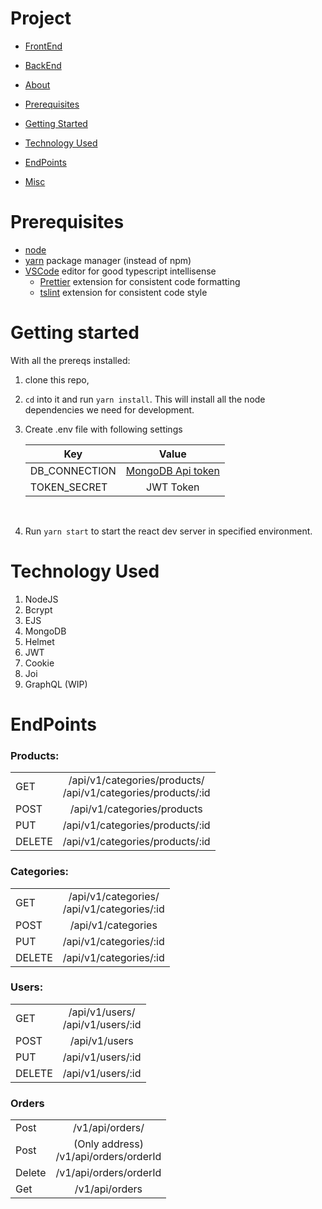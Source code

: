 # Project

- [FrontEnd](https://github.com/Piyush-Ranjan-Mishra/femgame-fe.git)

- [BackEnd](https://github.com/Piyush-Ranjan-Mishra/femgame-be.git)

- [About](#FemGame)
- [Prerequisites](#prerequisites)
- [Getting Started](#getting-started)
- [Technology Used](#technology-used)
- [EndPoints](#endpoints)
- [Misc](#misc)

# Prerequisites

- [node](https://nodejs.org/en/download/)
- [yarn](https://yarnpkg.com/en/docs/install) package manager (instead of npm)
- [VSCode](https://code.visualstudio.com/download) editor for good typescript intellisense
  - [Prettier](https://marketplace.visualstudio.com/items?itemName=esbenp.prettier-vscode) extension for consistent code formatting
  - [tslint](https://marketplace.visualstudio.com/items?itemName=eg2.tslint) extension for consistent code style

# Getting started

With all the prereqs installed:
1.  clone this repo,
2.  `cd` into it and run `yarn install`. This will install all the node dependencies we need for development.
3. Create .env file with following settings

      |Key | Value|
      |-|:-:|
      |DB_CONNECTION| [MongoDB Api token](https://account.mongodb.com) |
      |TOKEN_SECRET| JWT Token|
      <br>
3.  Run `yarn start` to start the react dev server in specified environment.

# Technology Used

1. NodeJS
2. Bcrypt
3. EJS
4. MongoDB
5. Helmet
6. JWT
7. Cookie
8. Joi
9. GraphQL (WIP)

# EndPoints

### Products:

| | |
|----------|:-------------:|
|GET| /api/v1/categories/products/   <br>   /api/v1/categories/products/:id|
|POST| /api/v1/categories/products|
|PUT| /api/v1/categories/products/:id|
|DELETE| /api/v1/categories/products/:id |

### Categories:

| | |
|----------|:-------------:|
|GET| /api/v1/categories/   <br> /api/v1/categories/:id|
|POST|   /api/v1/categories |
|PUT|    /api/v1/categories/:id  |
|DELETE|    /api/v1/categories/:id  |


### Users:
| | |
|----------|:-------------:|
|GET |    /api/v1/users/    <br>   /api/v1/users/:id |
|POST|    /api/v1/users |
|PUT|    /api/v1/users/:id |
|DELETE|    /api/v1/users/:id  |

### Orders

| | |
|----------|:-------------:|
|Post|  /v1/api/orders/ |
|Post| (Only address)  <br> /v1/api/orders/orderId |
|Delete|  /v1/api/orders/orderId |
|Get|  /v1/api/orders |
